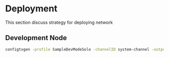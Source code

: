 # Deployment

This section discuss strategy for deploying network

## Development Node

```sh
configtxgen -profile SampleDevModeSolo -channelID system-channel -outputBlock /channel-artifacts/genesis.block
```